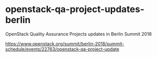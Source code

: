 # openstack-qa-project-updates-berlin
OpenStack Quality Assurance Projects updates in Berlin Summit 2018

https://www.openstack.org/summit/berlin-2018/summit-schedule/events/22763/openstack-qa-project-update 
